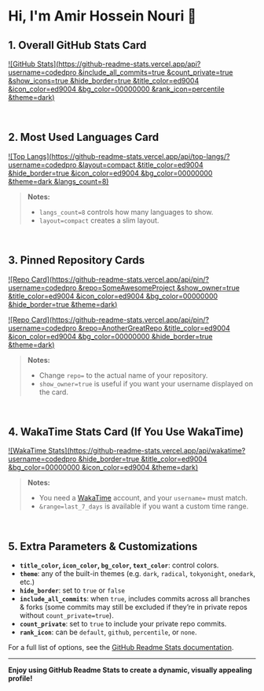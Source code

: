 # Hi, I'm Amir Hossein Nouri 👋

<!-- 
Below are various cards from GitHub Readme Stats (https://github.com/anuraghazra/github-readme-stats)
demonstrating the different types of widgets and customization options.
Replace "codedpro" with your own GitHub username and adjust parameters as needed.
-->

## 1. Overall GitHub Stats Card
[![GitHub Stats](https://github-readme-stats.vercel.app/api?username=codedpro
&include_all_commits=true
&count_private=true
&show_icons=true
&hide_border=true
&title_color=ed9004
&icon_color=ed9004
&bg_color=00000000
&rank_icon=percentile
&theme=dark)](https://github.com/codedpro)

<br/>

## 2. Most Used Languages Card
[![Top Langs](https://github-readme-stats.vercel.app/api/top-langs/?username=codedpro
&layout=compact
&title_color=ed9004
&hide_border=true
&icon_color=ed9004
&bg_color=00000000
&theme=dark
&langs_count=8)](https://github.com/codedpro)

> **Notes:**
> - `langs_count=8` controls how many languages to show.
> - `layout=compact` creates a slim layout.

<br/>

## 3. Pinned Repository Cards
[![Repo Card](https://github-readme-stats.vercel.app/api/pin/?username=codedpro
&repo=SomeAwesomeProject
&show_owner=true
&title_color=ed9004
&icon_color=ed9004
&bg_color=00000000
&hide_border=true
&theme=dark)](https://github.com/codedpro/SomeAwesomeProject)

[![Repo Card](https://github-readme-stats.vercel.app/api/pin/?username=codedpro
&repo=AnotherGreatRepo
&title_color=ed9004
&icon_color=ed9004
&bg_color=00000000
&hide_border=true
&theme=dark)](https://github.com/codedpro/AnotherGreatRepo)

> **Notes:**
> - Change `repo=` to the actual name of your repository.
> - `show_owner=true` is useful if you want your username displayed on the card.

<br/>

## 4. WakaTime Stats Card (If You Use WakaTime)
[![WakaTime Stats](https://github-readme-stats.vercel.app/api/wakatime?username=codedpro
&hide_border=true
&title_color=ed9004
&bg_color=00000000
&icon_color=ed9004
&theme=dark)](https://wakatime.com/@codedpro)

> **Notes:**
> - You need a [WakaTime](https://wakatime.com/) account, and your `username=` must match.
> - `&range=last_7_days` is available if you want a custom time range.

<br/>

## 5. Extra Parameters & Customizations

- **`title_color`, `icon_color`, `bg_color`, `text_color`**: control colors.  
- **`theme`**: any of the built-in themes (e.g. `dark`, `radical`, `tokyonight`, `onedark`, etc.)  
- **`hide_border`**: set to `true` or `false`  
- **`include_all_commits`**: when `true`, includes commits across all branches & forks (some commits may still be excluded if they’re in private repos without `count_private=true`).  
- **`count_private`**: set to `true` to include your private repo commits.  
- **`rank_icon`**: can be `default`, `github`, `percentile`, or `none`.

For a full list of options, see the [GitHub Readme Stats documentation](https://github.com/anuraghazra/github-readme-stats/blob/master/readme.md).

---

**Enjoy using GitHub Readme Stats to create a dynamic, visually appealing profile!** 

